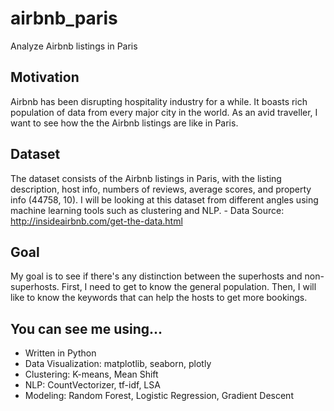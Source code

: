 # airbnb_paris
Analyze Airbnb listings in Paris

## Motivation
Airbnb has been disrupting hospitality industry for a while. It boasts rich population of data from every major city in the world. As an avid traveller, I want to see how the the Airbnb listings are like in Paris.
    
## Dataset
The dataset consists of the Airbnb listings in Paris, with the listing description, host info, numbers of reviews, average scores, and property info (44758, 10). I will be looking at this dataset from different angles using machine learning tools such as clustering and NLP. 
    - Data Source: http://insideairbnb.com/get-the-data.html
    
## Goal
My goal is to see if there's any distinction between the superhosts and non-superhosts. First, I need to get to know the general population. Then, I will like to know the keywords that can help the hosts to get more bookings.

## You can see me using...
- Written in Python
- Data Visualization: matplotlib, seaborn, plotly
- Clustering: K-means, Mean Shift
- NLP: CountVectorizer, tf-idf, LSA
- Modeling: Random Forest, Logistic Regression, Gradient Descent
